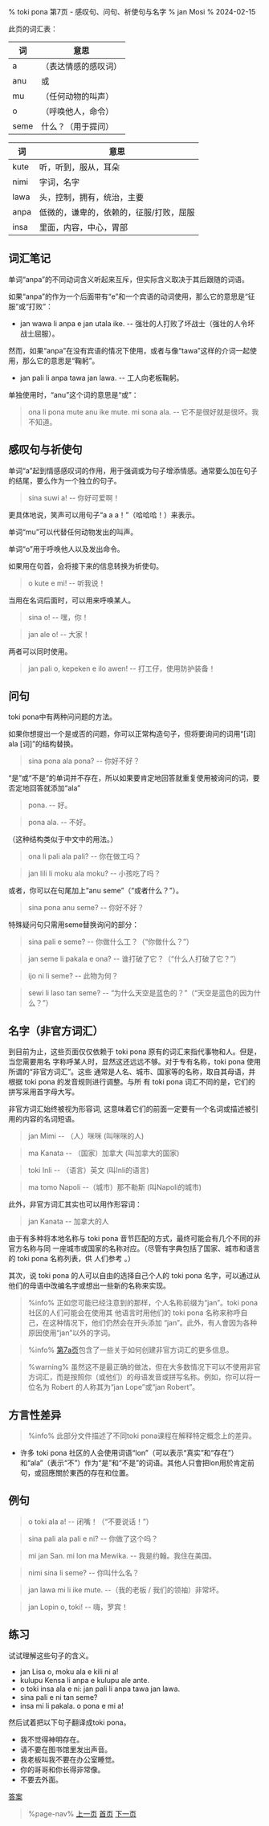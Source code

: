 % toki pona 第7页 - 感叹句、问句、祈使句与名字
% jan Mosi
% 2024-02-15

此页的词汇表：

| 词   | 意思                 |
| ---- | -------------------- |
| a    | （表达情感的感叹词） |
| anu  | 或                   |
| mu   | （任何动物的叫声）   |
| o    | （呼唤他人，命令）   |
| seme | 什么？（用于提问）   |

| 词   | 意思                                    |
| ---- | --------------------------------------- |
| kute | 听，听到，服从，耳朵                    |
| nimi | 字词，名字                              |
| lawa | 头，控制，拥有，统治，主要              |
| anpa | 低微的，谦卑的，依赖的，征服/打败，屈服 |
| insa | 里面，内容，中心，胃部                  |

## 词汇笔记

单词“anpa”的不同动词含义听起来互斥，但实际含义取决于其后跟随的词语。

如果“anpa”的作为一个后面带有“e”和一个宾语的动词使用，那么它的意思是“征服”或“打败”：

* jan wawa li anpa e jan utala ike. -- 强壮的人打败了坏战士（强壮的人令坏战士屈服）。

然而，如果“anpa”在没有宾语的情况下使用，或者与像“tawa”这样的介词一起使用，那么它的意思是“鞠躬”。

* jan pali li anpa tawa jan lawa. -- 工人向老板鞠躬。

单独使用时，“anu”这个词的意思是“或”：

> ona li pona mute anu ike mute. mi sona ala. -- 它不是很好就是很坏。我不知道。

## 感叹句与祈使句

单词“a”起到情感感叹词的作用，用于强调或为句子增添情感。通常要么加在句子的结尾，要么作为一个独立的句子。

> sina suwi a! -- 你好可爱啊！

更具体地说，笑声可以用句子“a a a！”（哈哈哈！）来表示。

单词“mu”可以代替任何动物发出的叫声。

单词“o”用于呼唤他人以及发出命令。

如果用在句首，会将接下来的信息转换为祈使句。

> o kute e mi! -- 听我说！

当用在名词后面时，可以用来呼唤某人。

> sina o! -- 嘿，你！

> jan ale o! -- 大家！

两者可以同时使用。

> jan pali o, kepeken e ilo awen! -- 打工仔，使用防护装备！

## 问句

toki pona中有两种问问题的方法。

如果你想提出一个是或否的问题，你可以正常构造句子，但将要询问的词用“[词] ala [词]”的结构替换。

> sina pona ala pona? -- 你好不好？

“是”或“不是”的单词并不存在，所以如果要肯定地回答就重复使用被询问的词，要否定地回答就添加“ala”

> pona. -- 好。

> pona ala. -- 不好。

（这种结构类似于中文中的用法。）

> ona li pali ala pali? -- 你在做工吗？

> jan lili li moku ala moku? -- 小孩吃了吗？

或者，你可以在句尾加上“anu seme”（“或者什么？”）。

> sina pona anu seme? -- 你好不好？

特殊疑问句只需用seme替换询问的部分：

> sina pali e seme? -- 你做什么工？（“你做什么？”）

> jan seme li pakala e ona? -- 谁打破了它？（“什么人打破了它？”）

> ijo ni li seme? -- 此物为何？

> sewi li laso tan seme? -- “为什么天空是蓝色的？”（“天空是蓝色的因为什么？”）

## 名字（非官方词汇）

到目前为止，这些页面仅仅依赖于 toki pona 原有的词汇来指代事物和人。但是，当您需要用名
字称呼某人时，显然这还远远不够。对于专有名称，toki pona 使用所谓的“非官方词汇”。这些
通常是人名、城市、国家等的名称，取自其母语，并根据 toki pona 的发音规则进行调整。与所
有 toki pona 词汇不同的是，它们的拼写采用首字母大写。

非官方词汇始终被视为形容词, 这意味着它们的前面一定要有一个名词或描述被引用的内容的名词短语。

> jan Mimi -- （人）咪咪 (叫咪咪的人)

> ma Kanata -- （国家）加拿大 (叫加拿大的国家)

> toki Inli -- （语言）英文 (叫Inli的语言)

> ma tomo Napoli --（城市）那不勒斯 (叫Napoli的城市)

此外，非官方词汇其实也可以用作形容词：

> jan Kanata -- 加拿大的人

由于有多种将本地名称与 toki pona 音节匹配的方式，最终可能会有几个不同的非官方名称与同
一座城市或国家的名称对应。（尽管有字典包括了国家、城市和语言的 toki pona 名称列表，供
人们参考 。）

其次，说 toki pona 的人可以自由的选择自己个人的 toki pona 名字，可以通过从他们的母语中改编名字或想出一些新的名称来实现。

> %info%
> 正如您可能已经注意到的那样，个人名称前缀为“jan”。toki pona 社区的人们可能会在使用其
> 他语言时用他们的 toki pona 名称来称呼自己，在这种情况下，他们仍然会在开头添加
> “jan”。此外，有人會因为各种原因使用“jan”以外的字词。

> %info%
> [第7a页](zh/7a)包含了一些关于如何创建非官方词汇的更多信息。

> %warning%
> 虽然这不是最正确的做法，但在大多数情况下可以不使用非官方词汇，而是按照你（或他们）的母语发音或拼写名称。例如，你可以将一位名为 Robert 的人称其为“jan Lope”或“jan Robert”。

## 方言性差异

> %info%
> 此部分文件描述了不同toki pona课程在解释特定概念上的差异。

* 许多 toki pona 社区的人会使用词语“lon”（可以表示“真实”和“存在”）和“ala”（表示“不”）作为“是”和“不是”的词语。其他人只會把lon用於肯定前句，或回應關於東西的存在和位置。

## 例句

> o toki ala a! -- 闭嘴！（“不要说话！”）

> sina pali ala pali e ni? -- 你做了这个吗？

> mi jan San. mi lon ma Mewika. -- 我是约翰。我住在美国。

> nimi sina li seme? -- 你叫什么名？

> jan lawa mi li ike mute. --（我的老板 / 我们的领袖）非常坏。

> jan Lopin o, toki! -- 嗨，罗宾！

## 练习

试试理解这些句子的含义。

* jan Lisa o, moku ala e kili ni a!
* kulupu Kensa li anpa e kulupu ale ante.
* o toki insa ala e ni: jan pali li anpa tawa jan lawa.
* sina pali e ni tan seme? 
* insa mi li pakala. o pona e mi a!

然后试着把以下句子翻译成toki pona。

* 我不觉得神明存在。
* 请不要在图书馆里发出声音。
* 我老板叫我不要在办公室睡觉。
* 你的哥哥和你长得非常像。
* 不要去外面。

[答案](zh/answers#p7)

> %page-nav%
> [上一页](zh/6)
> [首页](zh)
> [下一页](zh/8)
